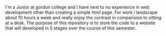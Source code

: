 I'm a Junior at gordon college and I have next to no experience in web development other than creating a simple html page. For work I landscape about 10 hours a week and really enjoy the contrast in comparision to sitting at a desk.
The purpose of this repository is to store the code to a website that will developed in 5 stages over the course of this semester.
